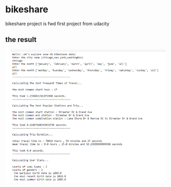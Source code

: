 # bikeshare
bikeshare project is fwd first project from udacity 
## the result
![](https://github.com/AhmedKKhalid/bikeshare/blob/main/1.PNG)
